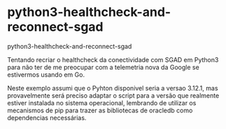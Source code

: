 # python3-healthcheck-and-reconnect-sgad
python3-healthcheck-and-reconnect-sgad

Tentando recriar o healthcheck da conectividade com SGAD em Python3 para não ter de me preocupar com a telemetria nova da Google se estivermos usando em Go.

Neste exemplo assumi que o Pyhton disponivel seria a versao 3.12.1, mas provavelmente será preciso adaptar o script para a versão que realmente estiver instalada no sistema operacional, lembrando de utilizar os mecanismos de pip para trazer as bibliotecas de oracledb como dependencias necessárias.
